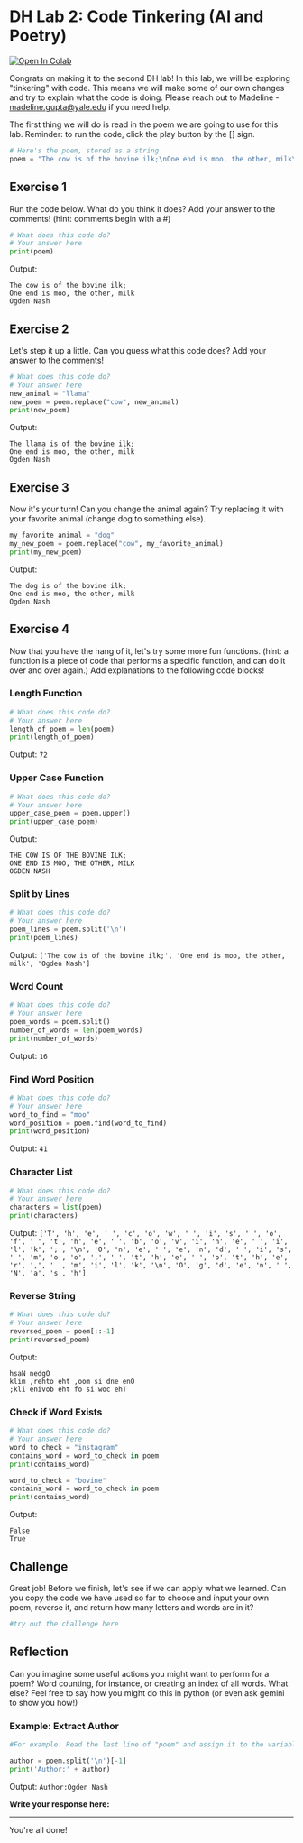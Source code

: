 # DH Lab 2: Code Tinkering (AI and Poetry)

[![Open In Colab](https://colab.research.google.com/assets/colab-badge.svg)](https://colab.research.google.com/github/cretic/Poetry-and-AI-Fall-2024-/blob/main/DH_Lab_2_Code_Tinkering_(AI_and_Poetry).ipynb)

Congrats on making it to the second DH lab! In this lab, we will be exploring "tinkering" with code. This means we will make some of our own changes and try to explain what the code is doing. Please reach out to Madeline - madeline.gupta@yale.edu if you need help.

The first thing we will do is read in the poem we are going to use for this lab. Reminder: to run the code, click the play button by the [] sign.

```python
# Here's the poem, stored as a string
poem = "The cow is of the bovine ilk;\nOne end is moo, the other, milk\nOgden Nash"
```

## Exercise 1

Run the code below. What do you think it does? Add your answer to the comments! (hint: comments begin with a #)

```python
# What does this code do?
# Your answer here
print(poem)
```

Output:
```
The cow is of the bovine ilk;
One end is moo, the other, milk
Ogden Nash
```

## Exercise 2

Let's step it up a little. Can you guess what this code does? Add your answer to the comments!

```python
# What does this code do?
# Your answer here
new_animal = "llama"
new_poem = poem.replace("cow", new_animal)
print(new_poem)
```

Output:
```
The llama is of the bovine ilk;
One end is moo, the other, milk
Ogden Nash
```

## Exercise 3

Now it's your turn! Can you change the animal again? Try replacing it with your favorite animal (change dog to something else).

```python
my_favorite_animal = "dog"
my_new_poem = poem.replace("cow", my_favorite_animal)
print(my_new_poem)
```

Output:
```
The dog is of the bovine ilk;
One end is moo, the other, milk
Ogden Nash
```

## Exercise 4

Now that you have the hang of it, let's try some more fun functions.
(hint: a function is a piece of code that performs a specific function, and can do it over and over again.)
Add explanations to the following code blocks!

### Length Function

```python
# What does this code do?
# Your answer here
length_of_poem = len(poem)
print(length_of_poem)
```

Output: `72`

### Upper Case Function

```python
# What does this code do?
# Your answer here
upper_case_poem = poem.upper()
print(upper_case_poem)
```

Output:
```
THE COW IS OF THE BOVINE ILK;
ONE END IS MOO, THE OTHER, MILK
OGDEN NASH
```

### Split by Lines

```python
# What does this code do?
# Your answer here
poem_lines = poem.split('\n')
print(poem_lines)
```

Output: `['The cow is of the bovine ilk;', 'One end is moo, the other, milk', 'Ogden Nash']`

### Word Count

```python
# What does this code do?
# Your answer here
poem_words = poem.split()
number_of_words = len(poem_words)
print(number_of_words)
```

Output: `16`

### Find Word Position

```python
# What does this code do?
# Your answer here
word_to_find = "moo"
word_position = poem.find(word_to_find)
print(word_position)
```

Output: `41`

### Character List

```python
# What does this code do?
# Your answer here
characters = list(poem)
print(characters)
```

Output: `['T', 'h', 'e', ' ', 'c', 'o', 'w', ' ', 'i', 's', ' ', 'o', 'f', ' ', 't', 'h', 'e', ' ', 'b', 'o', 'v', 'i', 'n', 'e', ' ', 'i', 'l', 'k', ';', '\n', 'O', 'n', 'e', ' ', 'e', 'n', 'd', ' ', 'i', 's', ' ', 'm', 'o', 'o', ',', ' ', 't', 'h', 'e', ' ', 'o', 't', 'h', 'e', 'r', ',', ' ', 'm', 'i', 'l', 'k', '\n', 'O', 'g', 'd', 'e', 'n', ' ', 'N', 'a', 's', 'h']`

### Reverse String

```python
# What does this code do?
# Your answer here
reversed_poem = poem[::-1]
print(reversed_poem)
```

Output:
```
hsaN nedgO
klim ,rehto eht ,oom si dne enO
;kli enivob eht fo si woc ehT
```

### Check if Word Exists

```python
# What does this code do?
# Your answer here
word_to_check = "instagram"
contains_word = word_to_check in poem
print(contains_word)

word_to_check = "bovine"
contains_word = word_to_check in poem
print(contains_word)
```

Output:
```
False
True
```

## Challenge

Great job! Before we finish, let's see if we can apply what we learned. Can you copy the code we have used so far to choose and input your own poem, reverse it, and return how many letters and words are in it?

```python
#try out the challenge here
```

## Reflection

Can you imagine some useful actions you might want to perform for a poem? Word counting, for instance, or creating an index of all words. What else? Feel free to say how you might do this in python (or even ask gemini to show you how!)

### Example: Extract Author

```python
#For example: Read the last line of "poem" and assign it to the variable "author"

author = poem.split('\n')[-1]
print('Author:' + author)
```

Output: `Author:Ogden Nash`

**Write your response here:**

---

You're all done!